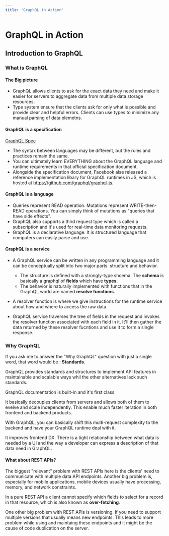 ```yaml
---
title: 'GraphQL in Action'
---
```


# GraphQL in Action

## Introduction to GraphQL

### What is GraphQL

#### The Big picture

- GraphQL allows clients to ask for the exact data they need and make it easier for servers to aggregate data from multiple data storage resources.
- Type system ensure that the clients ask for only what is possible and provide clear and helpful errors. Clients can use types to minimize any manual parsing of data elemetns.

#### GraphQL is a specification

[GraphQL Spec](http://spec.graphql.org/)

- The syntax between languages may be different, but the rules and practices remain the same.
- You can ultimately learn EVERYTHING about the GraphQL language and runtime requirements in that official specification document.
- Alongside the specification document, Facebook alse released a reference implementation libary for GraphQL runtimes in JS, which is hosted at https://github.com/graphql/graphql-js.

#### GraphQL is a language

- Queries represent READ operation. Mutations represent WRITE-then-READ operations. You can simply think of mutations as "queries that have side effects".
- GraphQL also supports a third request type which is called a subscription and it's used for real-time data monitoring requests.
- GraphQL is a declarative language. It is structured language that computers can easily parse and use.

#### GraphQL is a service

- A GraphQL service can be written in any programming language and it can be conceptually split into two major parts: structure and behavior.
  - The structure is defined with a strongly-type shcema. The **schema** is basically a graphql of **fields** which have **types**.
  - The behavior is naturally implemented with functions that in the GraphQL world are named **resolve functions**.
- A resolver function is where we give instructions for the runtime service about how and where to access the raw data.

- GraphQL service traverses the tree of fields in the request and invokes the resolver function associated with each field in it. It'll then gather the data returned by these resolver fucntions and use it to form a single response.

### Why GraphQL

If you ask me to answer the "Why GraphQL" question with just a single word, that word would be : **Standards**.

GraphQL provides standards and structures to implement API features in maintainable and scalable ways whil the other alternatives lack such standards.

GraphQL documentation is built-in and it's first class.

It basically decouples clients from servers and allows both of them to evelve and scale independently. This enable much faster iteration in both frontend and backend products.

With GraphQL, you can basically shift this multi-request complexity to the backend and have your GraphQL runtime deal with it.

It improves frontend DX. There is a tight relationship between what data is needed by a UI and the way a developer can express a description of that data need in GraphQL.

#### What about REST APIs?

The biggest "relevant" problem with REST APIs here is the clients' need to communicate with multiple data API endpoints. Another big problem is, especially for mobile applications, mobile devices usually have processing, memory, and network constraints.

In a pure REST API a client cannot specify which fields to select for a record in that resource, which is also known as **over-fetching**.

One other big problem with REST APIs is versioning. If you need to support multiple versions that usually means new endpoints. This leads to more problem while using and maintaing these endpoints and it might be the cause of code duplication on the server.

